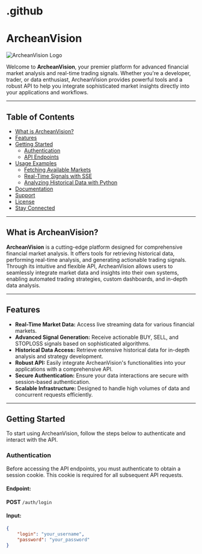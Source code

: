 # .github
# ArcheanVision

![ArcheanVision Logo](https://archeanvision.com/assets/archeanvision.png)

Welcome to **ArcheanVision**, your premier platform for advanced financial market analysis and real-time trading signals. Whether you're a developer, trader, or data enthusiast, ArcheanVision provides powerful tools and a robust API to help you integrate sophisticated market insights directly into your applications and workflows.

---

## Table of Contents

- [What is ArcheanVision?](#what-is-archeanvision)
- [Features](#features)
- [Getting Started](#getting-started)
  - [Authentication](#authentication)
  - [API Endpoints](#api-endpoints)
- [Usage Examples](#usage-examples)
  - [Fetching Available Markets](#fetching-available-markets)
  - [Real-Time Signals with SSE](#real-time-signals-with-sse)
  - [Analyzing Historical Data with Python](#analyzing-historical-data-with-python)
- [Documentation](#documentation)
- [Support](#support)
- [License](#license)
- [Stay Connected](#stay-connected)

---

## What is ArcheanVision?

**ArcheanVision** is a cutting-edge platform designed for comprehensive financial market analysis. It offers tools for retrieving historical data, performing real-time analysis, and generating actionable trading signals. Through its intuitive and flexible API, ArcheanVision allows users to seamlessly integrate market data and insights into their own systems, enabling automated trading strategies, custom dashboards, and in-depth data analysis.

---

## Features

- **Real-Time Market Data:** Access live streaming data for various financial markets.
- **Advanced Signal Generation:** Receive actionable BUY, SELL, and STOPLOSS signals based on sophisticated algorithms.
- **Historical Data Access:** Retrieve extensive historical data for in-depth analysis and strategy development.
- **Robust API:** Easily integrate ArcheanVision's functionalities into your applications with a comprehensive API.
- **Secure Authentication:** Ensure your data interactions are secure with session-based authentication.
- **Scalable Infrastructure:** Designed to handle high volumes of data and concurrent requests efficiently.

---

## Getting Started

To start using ArcheanVision, follow the steps below to authenticate and interact with the API.

### Authentication

Before accessing the API endpoints, you must authenticate to obtain a session cookie. This cookie is required for all subsequent API requests.

#### **Endpoint:**

**POST** `/auth/login`

#### **Input:**

```json
{
    "login": "your_username",
    "password": "your_password"
}
